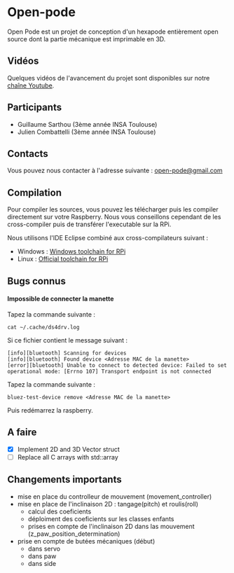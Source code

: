 # Open-pode
Open Pode est un projet de conception d'un hexapode entièrement open source dont la partie mécanique est imprimable en 
3D.

## Vidéos
Quelques vidéos de l'avancement du projet sont disponibles sur notre [chaîne Youtube](https://www.youtube.com/channel/UCUNnqteGSC3-gRxhA2PmjtQ).

## Participants
* Guillaume Sarthou (3ème année INSA Toulouse)
* Julien Combattelli  (3ème année INSA Toulouse)

## Contacts
Vous pouvez nous contacter à l'adresse suivante : open-pode@gmail.com

## Compilation
Pour compiler les sources, vous pouvez les télécharger puis les compiler directement sur votre Raspberry.
Nous vous conseillons cependant de les cross-compiler puis de transférer l'executable sur la RPi.

Nous utilisons l'IDE Eclipse combiné aux cross-compilateurs suivant :
* Windows : [Windows toolchain for RPi](http://gnutoolchains.com/raspberry/)
* Linux   : [Official toolchain for RPi](https://github.com/raspberrypi/tools/tree/master/arm-bcm2708/arm-rpi-4.9.3-linux-gnueabihf)

## Bugs connus
#### Impossible de connecter la manette
Tapez la commande suivante :
```
cat ~/.cache/ds4drv.log
```
Si ce fichier contient le message suivant : 
```
[info][bluetooth] Scanning for devices
[info][bluetooth] Found device <Adresse MAC de la manette>
[error][bluetooth] Unable to connect to detected device: Failed to set operational mode: [Errno 107] Transport endpoint is not connected
```
Tapez la commande suivante :
```
bluez-test-device remove <Adresse MAC de la manette>
```
Puis redémarrez la raspberry.

## A faire
- [x] Implement 2D and 3D Vector struct
- [ ] Replace all C arrays with std::array

## Changements importants
* mise en place du controlleur de mouvement (movement_controller)
* mise en place de l'inclinaison 2D : tangage(pitch) et roulis(roll)
  * calcul des coeficients
  * déploiment des coeficients sur les classes enfants
  * prises en compte de l'inclinaison 2D dans las mouvement (z_paw_position_determination)
* prise en compte de butées mécaniques (début)
  * dans servo
  * dans paw
  * dans side
